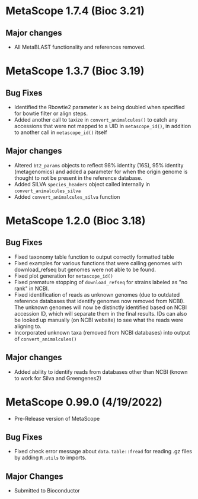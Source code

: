 # MetaScope 1.7.4 (Bioc 3.21)

## Major changes
* All MetaBLAST functionality and references removed.

# MetaScope 1.3.7 (Bioc 3.19)

## Bug Fixes
* Identified the Rbowtie2 parameter k as being doubled when specified for bowtie filter or align steps.
* Added another call to taxize in `convert_animalcules()` to catch any accessions that were not mapped to a UID in `metascope_id()`, in addition to another call in `metascope_id()` itself

## Major changes
* Altered `bt2_params` objects to reflect 98% identity (16S), 95% identity (metagenomics) and added a parameter for when the origin genome is thought to not be present in the reference database.
* Added SILVA `species_headers` object called internally in `convert_animalcules_silva`
* Added `convert_animalcules_silva` function

# MetaScope 1.2.0 (Bioc 3.18)

## Bug Fixes
* Fixed taxonomy table function to output correctly formatted table
* Fixed examples for various functions that were calling genomes with download_refseq but genomes were not able to be found.
* Fixed plot generation for `metascope_id()`
* Fixed premature stopping of `download_refseq` for strains labeled as "no rank" in NCBI.
* Fixed identification of reads as unknown genomes (due to outdated reference databases that identify genomes now removed from NCBI). The unknown genomes will now be distinctly identified based on NCBI accession ID, which will separate them in the final results. IDs can also be looked up manually (on NCBI website) to see what the reads were aligning to.
* Incorporated unknown taxa (removed from NCBI databases) into output of `convert_animalcules()`

## Major changes
* Added ability to identify reads from databases other than NCBI (known to work for Silva and Greengenes2)

# MetaScope 0.99.0 (4/19/2022)

* Pre-Release version of MetaScope

## Bug Fixes
* Fixed check error message about `data.table::fread` for reading .gz files by adding `R.utils` to imports.

## Major Changes
* Submitted to Bioconductor